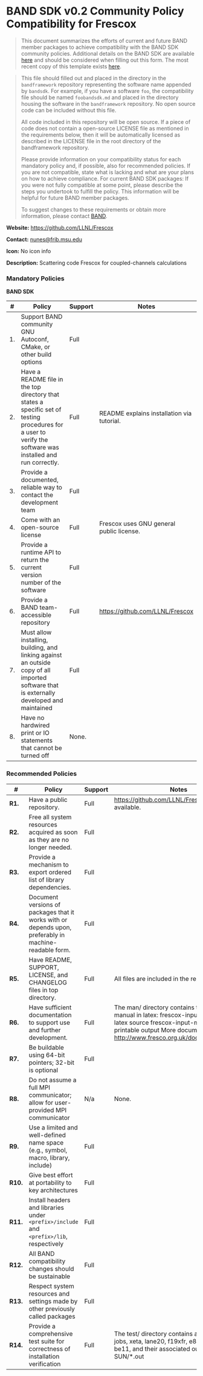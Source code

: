 # BAND SDK v0.2 Community Policy Compatibility for Frescox


> This document summarizes the efforts of current and future BAND member packages to achieve compatibility with the BAND SDK community policies.  Additional details on the BAND SDK are available [here](/resources/sdkpolicies/bandsdk.md) and should be considered when filling out this form. The most recent copy of this template exists [here](/resources/sdkpolicies/template.md).
<!-- > -->
> This file should filled out and placed in the directory in the `bandframework` repository representing the software name appended by `bandsdk`.  For example, if you have a software `foo`, the compatibility file should be named `foobandsdk.md` and placed in the directory housing the software in the `bandframework` repository. No open source code can be included without this file.
>
> All code included in this repository will be open source.  If a piece of code does not contain a open-source LICENSE file as mentioned in the requirements below, then it will be automatically licensed as described in the LICENSE file in the root directory of the bandframework repository.
>
> Please provide information on your compatibility status for each mandatory policy and, if possible, also for recommended policies. If you are not compatible, state what is lacking and what are your plans on how to achieve compliance. For current BAND SDK packages: If you were not fully compatible at some point, please describe the steps you undertook to fulfill the policy. This information will be helpful for future BAND member packages.
>
> To suggest changes to these requirements or obtain more information, please contact [BAND](https://bandframework.github.io).


**Website:** https://github.com/LLNL/Frescox

**Contact:** nunes@frib.msu.edu

**Icon:** No icon info

**Description:** Scattering code Frescox for coupled-channels calculations


### Mandatory Policies

**BAND SDK**

| # | Policy                 |Support| Notes                   |
|---|-----------------------|-------|-------------------------|
| 1. | Support BAND community GNU Autoconf, CMake, or other build options |Full|  |
| 2. | Have a README file in the top directory that states a specific set of testing procedures for a user to verify the software was installed and run correctly. | Full| README explains installation via tutorial.|
| 3. | Provide a documented, reliable way to contact the development team |Full| |
| 4. | Come with an open-source license |Full| Frescox uses GNU general public license. |
| 5. | Provide a runtime API to return the current version number of the software |Full| |
| 6. | Provide a BAND team-accessible repository |Full| https://github.com/LLNL/Frescox |
| 7. | Must allow installing, building, and linking against an outside copy of all imported software that is externally developed and maintained |Full| |
| 8. |  Have no hardwired print or IO statements that cannot be turned off |None.| |



### Recommended Policies

| #  | Policy                 |Support| Notes                   |
|---|------------------------|-------|-------------------------|
|**R1.**| Have a public repository. |Full| https://github.com/LLNL/Frescox is publicly available. |
|**R2.**| Free all system resources acquired as soon as they are no longer needed. |Full|  |
|**R3.**| Provide a mechanism to export ordered list of library dependencies. |Full| |
|**R4.**| Document versions of packages that it works with or depends upon, preferably in machine-readable form.  |Full| |
|**R5.**| Have README, SUPPORT, LICENSE, and CHANGELOG files in top directory.  |Full| All files are included in the repository. |
|**R6.**| Have sufficient documentation to support use and further development. |Full| The man/ directory contains the instruction manual in latex: frescox-input-manual.tex: latex source frescox-input-manual.pdf: printable output More documentation is at http://www.fresco.org.uk/documentation.htm |
|**R7.**| Be buildable using 64-bit pointers; 32-bit is optional |Full| |
|**R8.**| Do not assume a full MPI communicator; allow for user-provided MPI communicator |N/a| None. |
|**R9.**| Use a limited and well-defined name space (e.g., symbol, macro, library, include) |Full| |
|**R10.**| Give best effort at portability to key architectures |Full|  |
|**R11.**| Install headers and libraries under `<prefix>/include` and `<prefix>/lib`, respectively |Full| |
|**R12.**| All BAND compatibility changes should be sustainable |Full| |
|**R13.**| Respect system resources and settings made by other previously called packages |Full| |
|**R14.**| Provide a comprehensive test suite for correctness of installation verification |Full| The test/ directory contains at least 6 test jobs, xeta, lane20, f19xfr, e80f49b, on2, be11, and their associated outputs in SUN/*.out |
